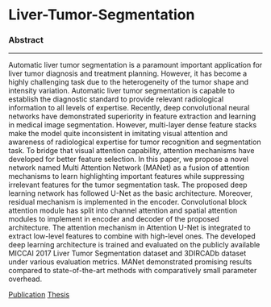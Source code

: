 # Liver-Tumor-Segmentation

### Abstract
<hr>
Automatic liver tumor segmentation is a paramount important application for liver tumor diagnosis and treatment planning. However, it has become a highly challenging task due to the heterogeneity of the tumor shape and intensity variation. Automatic liver tumor segmentation is capable to establish the diagnostic standard to provide relevant radiological information to all levels of expertise. Recently, deep convolutional neural networks have demonstrated superiority in feature extraction and learning in medical image segmentation. However, multi-layer dense feature stacks make the model quite inconsistent in imitating visual attention and awareness of radiological expertise for tumor recognition and segmentation task. To bridge that visual attention capability, attention mechanisms have developed for better feature selection. In this paper, we propose a novel network named Multi Attention Network (MANet) as a fusion of attention mechanisms to learn highlighting important features while suppressing irrelevant features for the tumor segmentation task. The proposed deep learning network has followed U-Net as the basic architecture. Moreover, residual mechanism is implemented in the encoder. Convolutional block attention module has split into channel attention and spatial attention modules to implement in encoder and decoder of the proposed architecture. The attention mechanism in Attention U-Net is integrated to extract low-level features to combine with high-level ones. The developed deep learning architecture is trained and evaluated on the publicly available MICCAI 2017 Liver Tumor Segmentation dataset and 3DIRCADb dataset under various evaluation metrics. MANet demonstrated promising results compared to state-of-the-art methods with comparatively small parameter overhead. 
<br>

[Publication](https://www.nature.com/articles/s41598-023-46580-4) 
[Thesis](https://kasunhettihewa.github.io/Liver-Tumor-Segmentation_MANet/assets/docs/Thesis.pdf)
